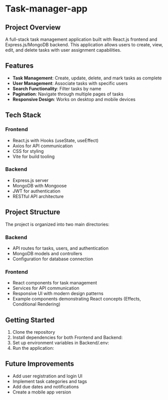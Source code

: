 # Task-manager-app

## Project Overview

A full-stack task management application built with React.js frontend and Express.js/MongoDB backend. This application allows users to create, view, edit, and delete tasks with user assignment capabilities.

## Features

- **Task Management**: Create, update, delete, and mark tasks as complete
- **User Management**: Associate tasks with specific users
- **Search Functionality**: Filter tasks by name
- **Pagination**: Navigate through multiple pages of tasks
- **Responsive Design**: Works on desktop and mobile devices

## Tech Stack

### Frontend

- React.js with Hooks (useState, useEffect)
- Axios for API communication
- CSS for styling
- Vite for build tooling

### Backend

- Express.js server
- MongoDB with Mongoose
- JWT for authentication
- RESTful API architecture

## Project Structure

The project is organized into two main directories:

### Backend

- API routes for tasks, users, and authentication
- MongoDB models and controllers
- Configuration for database connection

### Frontend

- React components for task management
- Services for API communication
- Responsive UI with modern design patterns
- Example components demonstrating React concepts (Effects, Conditional Rendering)

## Getting Started

1. Clone the repository
2. Install dependencies for both Frontend and Backend:
3. Set up environment variables in Backend/.env:
4. Run the application:

## Future Improvements

- Add user registration and login UI
- Implement task categories and tags
- Add due dates and notifications
- Create a mobile app version
